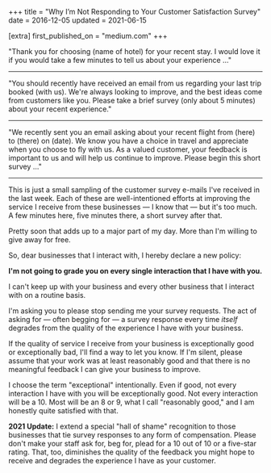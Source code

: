 +++
title = "Why I’m Not Responding to Your Customer Satisfaction Survey"
date = 2016-12-05
updated = 2021-06-15

[extra]
first_published_on = "medium.com"
+++

"Thank you for choosing (name of hotel) for your recent stay. I would love it if you would take a few minutes to tell us about your experience …"

<!-- more -->

---

"You should recently have received an email from us regarding your last trip booked (with us). We're always looking to improve, and the best ideas come from customers like you. Please take a brief survey (only about 5 minutes) about your recent experience."

---

"We recently sent you an email asking about your recent flight from (here) to (there) on (date). We know you have a choice in travel and appreciate when you choose to fly with us. As a valued customer, your feedback is important to us and will help us continue to improve. Please begin this short survey …"

---

This is just a small sampling of the customer survey e-mails I've received in the last week. Each of these are well-intentioned efforts at improving the service I receive from these businesses — I know that — but it's too much.
A few minutes here, five minutes there, a short survey after that.

Pretty soon that adds up to a major part of my day. More than I'm willing to give away for free.

So, dear businesses that I interact with, I hereby declare a new policy:

**I'm not going to grade you on every single interaction that I have with you.**

I can't keep up with your business and every other business that I interact with on a routine basis.

I'm asking you to please stop sending me your survey requests. The act of asking for — often begging for — a survey response every time _itself_ degrades from the quality of the experience I have with your business.

If the quality of service I receive from your business is exceptionally good or exceptionally bad, I'll find a way to let you know. If I'm silent, please assume that your work was at least reasonably good and that there is no meaningful feedback I can give your business to improve.

I choose the term "exceptional" intentionally. Even if good, not every interaction I have with you will be exceptionally good. Not every interaction will be a 10. Most will be an 8 or 9, what I call "reasonably good," and I am honestly quite satisfied with that.

**2021 Update:** I extend a special "hall of shame" recognition to those businesses that tie survey responses to any form of compensation. Please don't make your staff ask for, beg for, plead for a 10 out of 10 or a five-star rating. That, too, diminishes the quality of the feedback you might hope to receive and degrades the experience I have as your customer.
